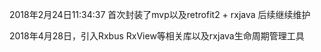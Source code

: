 2018年2月24日11:34:37
首次封装了mvp以及retrofit2 + rxjava
后续继续维护

2018年4月28日，引入Rxbus RxView等相关库以及rxjava生命周期管理工具
